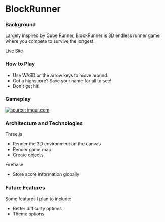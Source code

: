# BlockRunner

### Background

Largely inspired by Cube Runner, BlockRunner is 3D endless runner game where you compete to survive the longest. 

[Live Site](https://dustinaujero.github.io/BlockRunner/)

### How to Play

* Use WASD or the arrow keys to move around.
* Got a highscore? Save your name for all to see!
* Don't get hit!

### Gameplay

<a href="https://imgur.com/xAW4dkU"><img src="https://i.imgur.com/xAW4dkU.gif" title="source: imgur.com" /></a>

### Architecture and Technologies

Three.js 
* Render the 3D environment on the canvas 
* Render game map
* Create objects

Firebase
* Store score information globally


### Future Features

Some features I plan to include:
 * Better difficulty options
 * Theme options
